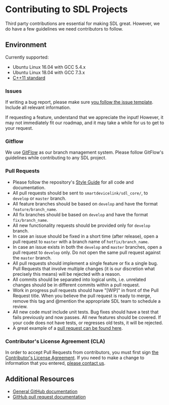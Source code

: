 # Contributing to SDL Projects

Third party contributions are essential for making SDL great. However, we do have a few guidelines we need contributors to follow.

## Environment
Currently supported:
* Ubuntu Linux 16.04 with GCC 5.4.x
* Ubuntu Linux 18.04 with GCC 7.3.x
* [C++11 standard](https://github.com/smartdevicelink/sdl_evolution/issues/132)

### Issues
If writing a bug report, please make sure [you follow the issue template](https://github.com/smartdevicelink/sdl_core/blob/master/.github/ISSUE_TEMPLATE.md). Include all relevant information.

If requesting a feature, understand that we appreciate the input! However, it may not immediately fit our roadmap, and it may take a while for us to get to your request.

### Gitflow
We use [GitFlow](http://nvie.com/posts/a-successful-git-branching-model/) as our branch management system. Please follow GitFlow's guidelines while contributing to any SDL project.

### Pull Requests
* Please follow the repository's [Style Guide](https://github.com/smartdevicelink/sdl_core/wiki/SDL-Coding-Style-Guide) for all code and documentation.
* All pull requests should be sent to `smartdevicelink/sdl_core/`, to `develop` or `master` branch.
* All feature branches should be based on `develop` and have the format `feature/branch_name`.
* All fix branches should be based on `develop` and have the format `fix/branch_name`.
* All new functionality requests should be provided only for `develop` branch.
* In case an issue should be fixed in a short time (after release), open a pull request to `master` with a branch name of `hotfix/branch_name`. 
* In case an issue exists in both the `develop` and `master` branches, open a pull request to `develop` only. Do not open the same pull request against the `master` branch. 
* All pull requests should implement a single feature or fix a single bug. Pull Requests that involve multiple changes (it is our discretion what precisely this means) will be rejected with a reason.
* All commits should be separated into logical units, i.e. unrelated changes should be in different commits within a pull request.
* Work in progress pull requests should have "[WIP]" in front of the Pull Request title. When you believe the pull request is ready to merge, remove this tag and @mention the appropriate SDL team to schedule a review.
* All new code *must* include unit tests. Bug fixes should have a test that fails previously and now passes. All new features should be covered. If your code does not have tests, or regresses old tests, it will be rejected.
* A great example of a [pull request can be found here](https://github.com/smartdevicelink/SmartDeviceLink-iOS/pull/45).

### Contributor's License Agreement (CLA)
In order to accept Pull Requests from contributors, you must first sign [the Contributor's License Agreement](https://docs.google.com/forms/d/1VNR8EUd5b46cQ7uNbCq1fJmnu0askNpUp5dudLKRGpU/viewform). If you need to make a change to information that you entered, [please contact us](mailto:theresa@livio.io).

## Additional Resources
* [General GitHub documentation](https://help.github.com/)
* [GitHub pull request documentation](https://help.github.com/send-pull-requests/)
